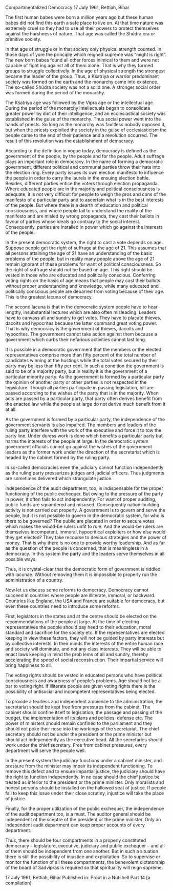 Compartmentalized Democracy
17 July 1961, Bettiah, Bihar

The first human babes were born a million years ago but these human babes did not find this earth a safe place to live on. At that time nature was extremely cruel so they had to use all their powers to protect themselves against the harshness of nature. That age was called the Shúdra era or primitive society.

In that age of struggle or in that society only physical strength counted. In those days of yore the principle which reigned supreme was “might is right”. The new born babes found all other forces inimical to them and were not capable of fight ing against all of them alone. That is why they formed groups to struggle collectively. In the age of physical strength the strongest became the leader of the group. Thus, a Kśatriya or warrior predominant society was formed on the earth and the monarchy came into existence. The so-called Shúdra society was not a solid one. A stronger social order was formed during the period of the monarchy.

The Kśatriya age was followed by the Vipra age or the intellectual age. During the period of the monarchy intellectuals began to consolidate greater power by dint of their intelligence, and an ecclesiastical society was established in the guise of the monarchy. Thus social power went into the hands of priests. So long as the monarchy was faultless nobody opposed it, but when the priests exploited the society in the guise of ecclesiasticism the people came to the end of their patience and a revolution occurred. The result of this revolution was the establishment of democracy.

According to the definition in vogue today, democracy is defined as the government of the people, by the people and for the people. Adult suffrage plays an important role in democracy. In the name of forming a democratic government, different political and communal parties throw their hats into the election ring. Every party issues its own election manifesto to influence the people in order to carry the laurels in the ensuing election battle. Besides, different parties entice the voters through election propaganda. Where educated people are in the majority and political consciousness is adequate, it is not very difficult for people to weigh the pros and cons of the manifesto of a particular party and to ascertain what is in the best interests of the people. But where there is a dearth of education and political consciousness, and where people fail to understand the reality of the manifesto and are misled by wrong propaganda, they cast their ballots in favour of parties whose ideals go contrary to the social interest. Consequently, parties are installed in power which go against the interests of the people.


In the present democratic system, the right to cast a vote depends on age. Suppose people get the right of suffrage at the age of 21. This assumes that all persons attaining the age of 21 have an understanding of the basic problems of the people, but in reality many people above the age of 21 remain ignorant of these problems for want of political consciousness. So the right of suffrage should not be based on age. This right should be vested in those who are educated and politically conscious. Conferring voting rights on the basis of age means that people may cast their ballots without proper understanding and knowledge, while many educated and politically conscious people are debarred from voting because of their age. This is the greatest lacuna of democracy.


The second lacuna is that in the democratic system people have to hear lengthy, insubstantial lectures which are also often misleading. Leaders have to canvass all and sundry to get votes. They have to placate thieves, dacoits and hypocrites because the latter command great voting power. That is why democracy is the government of thieves, dacoits and hypocrites. The government cannot take action against them because a government which curbs their nefarious activities cannot last long.


It is possible in a democratic government that the members or the elected representatives comprise more than fifty percent of the total number of candidates winning at the hustings while the total votes secured by their party may be less than fifty per cent. In such a condition the government is said to be of a majority party, but in reality it is the government of a particular minority party. As the government is formed by a particular party the opinion of another party or other parties is not respected in the legislature. Though all parties participate in passing legislation, bill are passed according to the wishes of the party that is in the majority. When acts are passed by a particular party, that party often derives benefit from the enacted law while the people at large do not derive much benefit from it at all.


As the government is formed by a particular party, the independence of the government servants is also impaired. The members and leaders of the ruling party interfere with the work of the executive and force it to tow the party line. Under duress work is done which benefits a particular party but harms the interests of the people at large. In the democratic system government officials cannot go against the wishes of the government leaders as the former work under the direction of the secretariat which is headed by the cabinet formed by the ruling party.


In so-called democracies even the judiciary cannot function independently as the ruling party pressurizes judges and judicial officers. Thus judgments are sometimes delivered which strangulate justice.


Independence of the audit department, too, is indispensable for the proper functioning of the public exchequer. But owing to the pressure of the party in power, it often fails to act independently. For want of proper auditing, public funds are squandered and misused. Consequently nation-building activity is not carried out properly. A government is to govern and serve the people, but it is not possible to govern in the democratic system, for who is there to be governed? The public are placated in order to secure votes which makes the would-be rulers unfit to rule. And the would-be rulers are themselves incompetent, immoral, hypocritical exploiters or how else would they get elected? They take recourse to devious strategies and the power of money. That is why there is no one to provide worthy leadership. And as far as the question of the people is concerned, that is meaningless in a democracy. In this system the party and the leaders serve themselves in all possible ways.


Thus, it is crystal-clear that the democratic form of government is riddled with lacunae. Without removing them it is impossible to properly run the administration of a country.


Now let us discuss some reforms to democracy. Democracy cannot succeed in countries where people are illiterate, immoral, or backward. Countries like England, the USA and France are suitable for democracy, but even these countries need to introduce some reforms.


First, legislators in the states and at the centre should be elected on the recommendations of the people at large. At the time of electing representatives the people should pay heed to their education, moral standard and sacrifice for the society etc. If the representatives are elected keeping in view these factors, they will not be guided by party interests but by collective interests. In their minds the interests of the entire human race and society will dominate, and not any class interests. They will be able to enact laws keeping in mind the prob lems of all and sundry, thereby accelerating the speed of social reconstruction. Their impartial service will bring happiness to all.


The voting rights should be vested in educated persons who have political consciousness and awareness of people’s problems. Age should not be a bar to voting right. If illiterate people are given voting rights there is the possibility of antisocial and incompetent representatives being elected.


To provide a fearless and independent ambience to the administration, the secretariat should be kept free from pressures from the cabinet. The cabinet should confine itself to legislation, the passage and passing of the budget, the implementation of its plans and policies, defense etc. The power of ministers should remain confined to the parliament and they should not poke their nose into the workings of the secretariat. The chief secretary should not be under the president or the prime minister but should act independently as the executive head. All the secretaries should work under the chief secretary. Free from cabinet pressures, every department will serve the people well.

In the present system the judiciary functions under a cabinet minister, and pressure from the minister may impair its independent functioning. To remove this defect and to ensure impartial justice, the judiciary should have the right to function independently. In no case should the chief justice be treated as inferior to the president or the prime minister. Only moralists and honest persons should be installed on the hallowed seat of justice. If people fail to keep this issue under their close scrutiny, injustice will take the place of justice.

Finally, for the proper utilization of the public exchequer, the independence of the audit department too, is a must. The auditor general should be independent of the sceptre of the president or the prime minister. Only an independent audit department can keep proper accounts of every department.

Thus, there should be four compartments in a properly constituted democracy – legislature, executive, judiciary and public exchequer – and all of them should be independent from one another. But in such a situation there is still the possibility of injustice and exploitation. So to supervise or monitor the function of all these compartments, the benevolent dictatorship of the board of Sadvipras is required so that spirituality will reign supreme.


17 July 1961, Bettiah, Bihar
Published in:
Prout in a Nutshell Part 14 [a compilation]
